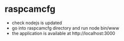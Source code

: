 # raspcamcfg

- check nodejs is updated
- go into raspcamcfg directory and run node bin/www
- the application is available at http://localhost:3000
